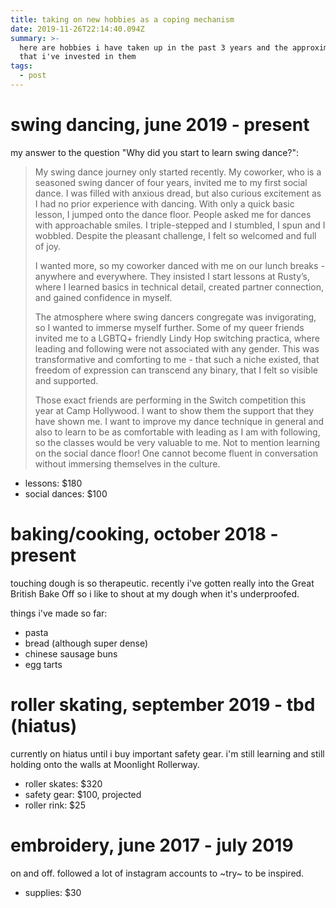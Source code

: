```yaml
---
title: taking on new hobbies as a coping mechanism
date: 2019-11-26T22:14:40.094Z
summary: >-
  here are hobbies i have taken up in the past 3 years and the approximate value
  that i've invested in them
tags:
  - post
---
```

# swing dancing, june 2019 - present

my answer to the question "Why did you start to learn swing dance?":

> My swing dance journey only started recently. My coworker, who is a seasoned swing dancer of four years, invited me to my first social dance. I was filled with anxious dread, but also curious excitement as I had no prior experience with dancing. With only a quick basic lesson, I jumped onto the dance floor. People asked me for dances with approachable smiles. I triple-stepped and I stumbled, I spun and I wobbled. Despite the pleasant challenge, I felt so welcomed and full of joy.
>
> I wanted more, so my coworker danced with me on our lunch breaks - anywhere and everywhere. They insisted I start lessons at Rusty’s, where I learned basics in technical detail, created partner connection, and gained confidence in myself. 
>
> The atmosphere where swing dancers congregate was invigorating, so I wanted to immerse myself further. Some of my queer friends invited me to a LGBTQ+ friendly Lindy Hop switching practica, where leading and following were not associated with any gender. This was transformative and comforting to me - that such a niche existed, that freedom of expression can transcend any binary, that I felt so visible and supported.
>
> Those exact friends are performing in the Switch competition this year at Camp Hollywood. I want to show them the support that they have shown me. I want to improve my dance technique in general and also to learn to be as comfortable with leading as I am with following, so the classes would be very valuable to me. Not to mention learning on the social dance floor! One cannot become fluent in conversation without immersing themselves in the culture.

* lessons: $180
* social dances: $100

# baking/cooking, october 2018 - present

touching dough is so therapeutic. recently i've gotten really into the Great British Bake Off so i like to shout at my dough when it's underproofed.

things i've made so far:

* pasta 
* bread (although super dense)
* chinese sausage buns
* egg tarts 

# roller skating, september 2019 - tbd (hiatus)

currently on hiatus until i buy important safety gear. i'm still learning and still holding onto the walls at Moonlight Rollerway.

* roller skates: $320
* safety gear: $100, projected
* roller rink: $25

# embroidery, june 2017 - july 2019

on and off. followed a lot of instagram accounts to \~try\~ to be inspired. 

* supplies: $30
